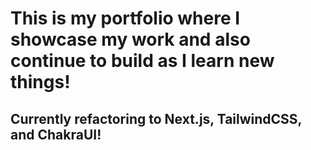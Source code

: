 # This is my portfolio where I showcase my work and also continue to build as I learn new things!
## Currently refactoring to Next.js, TailwindCSS, and ChakraUI!
